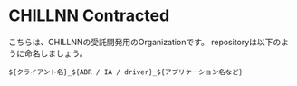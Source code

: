 # CHILLNN Contracted
こちらは、CHILLNNの受託開発用のOrganizationです。
repositoryは以下のように命名しましょう。
```
${クライアント名}_${ABR / IA / driver}_${アプリケーション名など}
```

